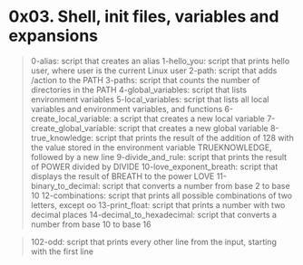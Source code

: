 # 0x03. Shell, init files, variables and expansions
> 0-alias: script that creates an alias
> 1-hello_you: script that prints hello user, where user is the current Linux user
> 2-path: script that adds /action to the PATH
> 3-paths: script that counts the number of directories in the PATH
> 4-global_variables: script that lists environment variables
> 5-local_variables: script that lists all local variables and environment variables, and functions
> 6-create_local_variable: a script that creates a new local variable
> 7-create_global_variable: script that creates a new global variable
> 8-true_knowledge: script that prints the result of the addition of 128 with the value stored in the environment variable TRUEKNOWLEDGE, followed by a new line
> 9-divide_and_rule: script that prints the result of POWER divided by DIVIDE
> 10-love_exponent_breath: script that displays the result of BREATH to the power LOVE
> 11-binary_to_decimal: script that converts a number from base 2 to base 10
> 12-combinations: script that prints all possible combinations of two letters, except oo
> 13-print_float: script that prints a number with two decimal places
> 14-decimal_to_hexadecimal: script that converts a number from base 10 to base 16

> 102-odd: script that prints every other line from the input, starting with the first line
